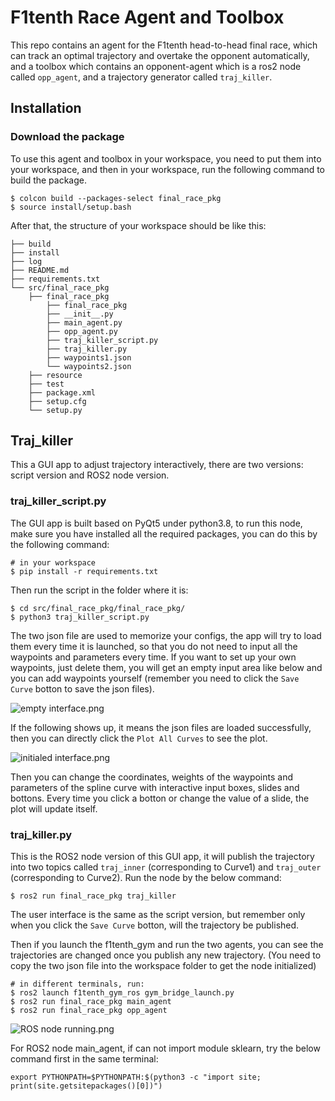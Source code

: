 # F1tenth Race Agent and Toolbox

This repo contains an agent for the F1tenth head-to-head final race, which can track an optimal trajectory and overtake the opponent automatically, and a toolbox which contains an opponent-agent which is a ros2 node called `opp_agent`, and a trajectory generator called `traj_killer`.

## Installation

### Download the package

To use this agent and toolbox in your workspace, you need to put them into your workspace, and then in your workspace, run the following command to build the package.

```
$ colcon build --packages-select final_race_pkg
$ source install/setup.bash
```

After that, the structure of your workspace should be like this:

```
├── build
├── install
├── log
├── README.md
├── requirements.txt
└── src/final_race_pkg
    ├── final_race_pkg
        ├── final_race_pkg
        ├── __init__.py
        ├── main_agent.py
        ├── opp_agent.py
        ├── traj_killer_script.py
        ├── traj_killer.py
        ├── waypoints1.json
        └── waypoints2.json
    ├── resource
    ├── test
    ├── package.xml
    ├── setup.cfg
    └── setup.py
```

## Traj_killer

This a GUI app to adjust trajectory interactively, there are two versions: script version and ROS2 node version.

### traj_killer_script.py

The GUI app is built based on PyQt5 under python3.8, to run this node, make sure you have installed all the required packages, you can do this by the following command:

```
# in your workspace
$ pip install -r requirements.txt
```

Then run the script in the folder where it is:

```
$ cd src/final_race_pkg/final_race_pkg/
$ python3 traj_killer_script.py
```
The two json file are used to memorize your configs, the app will try to load them every time it is launched, so that you do not need to input all the waypoints and parameters every time. If you want to set up your own waypoints, just delete them, you will get an empty input area like below and you can add waypoints yourself (remember you need to click the `Save Curve` botton to save the json files).

![empty interface.png](https://img2.imgtp.com/2024/04/23/2bs76gTt.png)

If the following shows up, it means the json files are loaded successfully, then you can directly click the `Plot All Curves` to see the plot.

![initialed interface.png](https://img2.imgtp.com/2024/04/23/RfUVBaAv.png)

Then you can change the coordinates, weights of the waypoints and parameters of the spline curve with interactive input boxes, slides and bottons. Every time you click a botton or change the value of a slide, the plot will update itself.

### traj_killer.py

This is the ROS2 node version of this GUI app, it will publish the trajectory into two topics called `traj_inner` (corresponding to Curve1) and `traj_outer` (corresponding to Curve2). Run the node by the below command:

```
$ ros2 run final_race_pkg traj_killer
```

The user interface is the same as the script version, but remember only when you click the `Save Curve` botton, will the trajectory be published.

Then if you launch the f1tenth_gym and run the two agents, you can see the trajectories are changed once you publish any new trajectory. (You need to copy the two json file into the workspace folder to get the node initialized)

```
# in different terminals, run:
$ ros2 launch f1tenth_gym_ros gym_bridge_launch.py 
$ ros2 run final_race_pkg main_agent
$ ros2 run final_race_pkg opp_agent 
```

![ROS node running.png](https://img2.imgtp.com/2024/04/23/Sbw65zIT.png)

For ROS2 node main_agent, if can not import module sklearn, try the below command first in the same terminal:

```
export PYTHONPATH=$PYTHONPATH:$(python3 -c "import site; print(site.getsitepackages()[0])")
```

